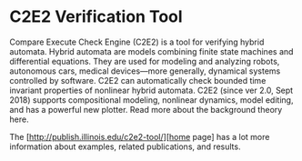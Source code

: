 # C2E2 Verification Tool

Compare Execute Check Engine (C2E2) is a tool for verifying hybrid automata. Hybrid automata are models combining finite state machines and differential equations. They are used for modeling and analyzing robots, autonomous cars, medical devices—more generally, dynamical systems controlled by software. C2E2 can automatically check bounded time invariant properties of nonlinear hybrid automata. C2E2 (since ver 2.0, Sept 2018) supports compositional modeling, nonlinear dynamics, model editing, and has a powerful new plotter. Read more about the background theory here. 

The [http://publish.illinois.edu/c2e2-tool/][home page] has a lot more information about examples, related publications, and results.
